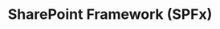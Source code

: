 ---
title: "SharePoint Framework (SPFx)"
description: "Unlock the full potential of your Microsoft 365 experience with the SharePoint Framework (SPFx)! SPFx is designed to help you seamlessly extend and personalize Microsoft 365, enabling you to create responsive and engaging web parts, teams apps, adaptive card extensions and application extensions."
image: "images/guidance-background-spfx.webp"
externalLink: "https://docs.microsoft.com/sharepoint/dev/spfx/sharepoint-framework-overview?WT.mc_id=m365-12936-cxa"
---